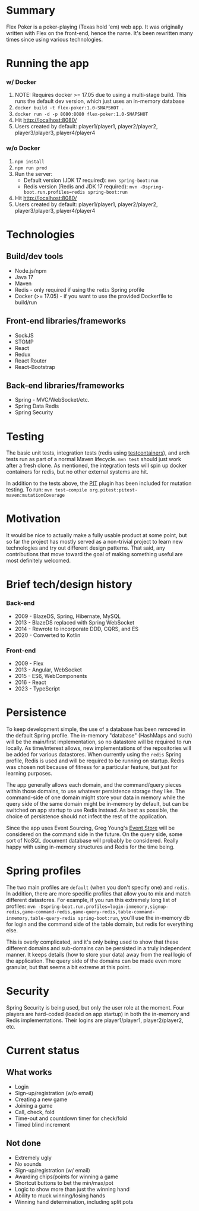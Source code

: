 # Summary

Flex Poker is a poker-playing (Texas hold 'em) web app.  It was originally written with Flex on the front-end, hence the name.  It's been rewritten many times since using various technologies.

# Running the app

### w/ Docker
1. NOTE: Requires docker >= 17.05 due to using a multi-stage build.  This runs the default dev version, which just uses an in-memory database
1. `docker build -t flex-poker:1.0-SNAPSHOT .`
1. `docker run -d -p 8080:8080 flex-poker:1.0-SNAPSHOT`
1. Hit [http://localhost:8080/](http://localhost:8080/)
1. Users created by default: player1/player1, player2/player2, player3/player3, player4/player4

### w/o Docker
1. `npm install`
1. `npm run prod`
1. Run the server:
   * Default version (JDK 17 required): `mvn spring-boot:run`
   * Redis version (Redis and JDK 17 required): `mvn -Dspring-boot.run.profiles=redis spring-boot:run`
1. Hit [http://localhost:8080/](http://localhost:8080/)
1. Users created by default: player1/player1, player2/player2, player3/player3, player4/player4

# Technologies

## Build/dev tools
* Node.js/npm
* Java 17
* Maven
* Redis - only required if using the `redis` Spring profile
* Docker (>= 17.05) - if you want to use the provided Dockerfile to build/run

## Front-end libraries/frameworks
* SockJS
* STOMP
* React
* Redux
* React Router
* React-Bootstrap

## Back-end libraries/frameworks
* Spring - MVC/WebSocket/etc.
* Spring Data Redis
* Spring Security

# Testing

The basic unit tests, integration tests (redis using [testcontainers](https://testcontainers.com)), and arch tests run as part of a normal Maven lifecycle. `mvn test` should just work after a fresh clone.  As mentioned, the integration tests will spin up docker containers for redis, but no other external systems are hit.

In addition to the tests above, the [PIT](https://pitest.org) plugin has been included for mutation testing.  To run: `mvn test-compile org.pitest:pitest-maven:mutationCoverage`

# Motivation

It would be nice to actually make a fully usable product at some point, but so far the project has mostly served as a non-trivial project to learn new technologies and try out different design patterns.  That said, any contributions that move toward the goal of making something useful are most definitely welcomed.

# Brief tech/design history

### Back-end
* 2009 - BlazeDS, Spring, Hibernate, MySQL
* 2013 - BlazeDS replaced with Spring WebSocket
* 2014 - Rewrote to incorporate DDD, CQRS, and ES
* 2020 - Converted to Kotlin

### Front-end
* 2009 - Flex
* 2013 - Angular, WebSocket
* 2015 - ES6, WebComponents
* 2016 - React
* 2023 - TypeScript

# Persistence

To keep development simple, the use of a database has been removed in the default Spring profile.  The in-memory "database" (HashMaps and such) will be the main/first implementation, so no datastore will be required to run locally.  As time/interest allows, new implementations of the repositories will be added for various datastores.  When currently using the `redis` Spring profile, Redis is used and will be required to be running on startup.  Redis was chosen not because of fitness for a particular feature, but just for learning purposes.

The app generally allows each domain, and the command/query pieces within those domains, to use whatever persistence storage they like.  The command-side of one domain might store your data in memory while the query side of the same domain might be in-memory by default, but can be switched on app startup to use Redis instead.  As best as possible, the choice of persistence should not infect the rest of the application.

Since the app uses Event Sourcing, Greg Young's [Event Store](https://github.com/EventStore/EventStore) will be considered on the command side in the future.  On the query side, some sort of NoSQL document database will probably be considered.  Really happy with using in-memory structures and Redis for the time being.

# Spring profiles

The two main profiles are `default` (when you don't specify one) and `redis`.  In addition, there are more specific profiles that allow you to mix and match different datastores.  For example, if you run this extremely long list of profiles: `mvn -Dspring-boot.run.profiles=login-inmemory,signup-redis,game-command-redis,game-query-redis,table-command-inmemory,table-query-redis spring-boot:run`, you'll use the in-memory db for login and the command side of the table domain, but redis for everything else.

This is overly complicated, and it's only being used to show that these different domains and sub-domains can be persisted in a truly independent manner.  It keeps details (how to store your data) away from the real logic of the application.  The query side of the domains can be made even more granular, but that seems a bit extreme at this point.

# Security

Spring Security is being used, but only the user role at the moment.  Four players are hard-coded (loaded on app startup) in both the in-memory and Redis implementations.  Their logins are player1/player1, player2/player2, etc.

# Current status

## What works

* Login
* Sign-up/registration (w/o email)
* Creating a new game
* Joining a game
* Call, check, fold
* Time-out and countdown timer for check/fold
* Timed blind increment

## Not done

* Extremely ugly
* No sounds
* Sign-up/registration (w/ email)
* Awarding chips/points for winning a game
* Shortcut buttons to bet the min/max/pot
* Logic to show more than just the winning hand
* Ability to muck winning/losing hands
* Winning hand determination, including split pots
